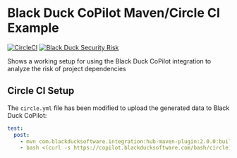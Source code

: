 # Black Duck CoPilot Maven/Circle CI Example

[![CircleCI](https://img.shields.io/circleci/project/github/BlackDuckCoPilot/example-maven-circle/master.svg)](https://circleci.com/gh/BlackDuckCoPilot/example-maven-circle) [![Black Duck Security Risk](https://copilot.blackducksoftware.com/github/groups/BlackDuckCoPilot/locations/example-maven-circle/public/results/branches/master/badge-risk.svg)](https://copilot.blackducksoftware.com/github/groups/BlackDuckCoPilot/locations/example-maven-circle/public/results/branches/master)

Shows a working setup for using the Black Duck CoPilot integration to analyze the risk of project dependencies

## Circle CI Setup

The `circle.yml` file has been modified to upload the generated data to Black Duck CoPilot:

```yaml
test:
  post:
    - mvn com.blackducksoftware.integration:hub-maven-plugin:2.0.0:build-bom -Dhub.output.directory=. -Dhub.deploy.bdio=false
    - bash <(curl -s https://copilot.blackducksoftware.com/bash/circle) ./*_bdio.jsonld
```

